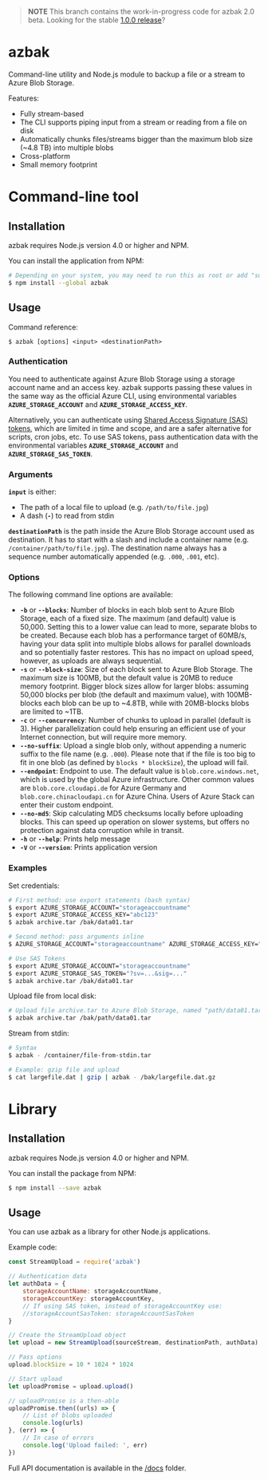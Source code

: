 > **NOTE** This branch contains the work-in-progress code for azbak 2.0 beta.
> Looking for the stable [1.0.0 release](https://github.com/EgoAleSum/azbak.js/tree/v1.0.0)?

# azbak

Command-line utility and Node.js module to backup a file or a stream to Azure Blob Storage.

Features:

- Fully stream-based
- The CLI supports piping input from a stream or reading from a file on disk
- Automatically chunks files/streams bigger than the maximum blob size (~4.8 TB) into multiple blobs
- Cross-platform
- Small memory footprint

# Command-line tool

## Installation

azbak requires Node.js version 4.0 or higher and NPM.

You can install the application from NPM:

````sh
# Depending on your system, you may need to run this as root or add "sudo"
$ npm install --global azbak
````

## Usage

Command reference:

````
$ azbak [options] <input> <destinationPath>
````

### Authentication

You need to authenticate against Azure Blob Storage using a storage account name and an access key. azbak supports passing these values in the same way as the official Azure CLI, using environmental variables **`AZURE_STORAGE_ACCOUNT`** and **`AZURE_STORAGE_ACCESS_KEY`**.

Alternatively, you can authenticate using [Shared Access Signature (SAS) tokens](https://docs.microsoft.com/en-us/azure/storage/storage-dotnet-shared-access-signature-part-1), which are limited in time and scope, and are a safer alternative for scripts, cron jobs, etc. To use SAS tokens, pass authentication data with the environmental variables **`AZURE_STORAGE_ACCOUNT`** and **`AZURE_STORAGE_SAS_TOKEN`**.

### Arguments

**`input`** is either:
- The path of a local file to upload (e.g. `/path/to/file.jpg`)
- A dash (**`-`**) to read from stdin

**`destinationPath`** is the path inside the Azure Blob Storage account used as destination. It has to start with a slash and include a container name (e.g. `/container/path/to/file.jpg`). The destination name always has a sequence number automatically appended (e.g. `.000`, `.001`, etc).

### Options

The following command line options are available:

- **`-b`** or **`--blocks`**: Number of blocks in each blob sent to Azure Blob Storage, each of a fixed size. The maximum (and default) value is 50,000. Setting this to a lower value can lead to more, separate blobs to be created. Because each blob has a performance target of 60MB/s, having your data split into multiple blobs allows for parallel downloads and so potentially faster restores. This has no impact on upload speed, however, as uploads are always sequential.
- **`-s`** or **`--block-size`**: Size of each block sent to Azure Blob Storage. The maximum size is 100MB, but the default value is 20MB to reduce memory footprint. Bigger block sizes allow for larger blobs: assuming 50,000 blocks per blob (the default and maximum value), with 100MB-blocks each blob can be up to ~4.8TB, while with 20MB-blocks blobs are limited to ~1TB.
- **`-c`** or **`--concurrency`**: Number of chunks to upload in parallel (default is 3). Higher parallelization could help ensuring an efficient use of your Internet connection, but will require more memory.
- **`--no-suffix`**: Upload a single blob only, without appending a numeric suffix to the file name (e.g. `.000`). Please note that if the file is too big to fit in one blob (as defined by `blocks * blockSize`), the upload will fail.
- **`--endpoint`**: Endpoint to use. The default value is `blob.core.windows.net`, which is used by the global Azure infrastructure. Other common values are `blob.core.cloudapi.de` for Azure Germany and `blob.core.chinacloudapi.cn` for Azure China. Users of Azure Stack can enter their custom endpoint.
- **`--no-md5`**: Skip calculating MD5 checksums locally before uploading blocks. This can speed up operation on slower systems, but offers no protection against data corruption while in transit.
- **`-h`** or **`--help`**: Prints help message
- **`-V`** or **`--version`**: Prints application version

### Examples

Set credentials:

````sh
# First method: use export statements (bash syntax)
$ export AZURE_STORAGE_ACCOUNT="storageaccountname"
$ export AZURE_STORAGE_ACCESS_KEY="abc123"
$ azbak archive.tar /bak/data01.tar

# Second method: pass arguments inline
$ AZURE_STORAGE_ACCOUNT="storageaccountname" AZURE_STORAGE_ACCESS_KEY="abc123" azbak archive.tar /bak/data01.tar

# Use SAS Tokens
$ export AZURE_STORAGE_ACCOUNT="storageaccountname"
$ export AZURE_STORAGE_SAS_TOKEN="?sv=...&sig=..."
$ azbak archive.tar /bak/data01.tar
````

Upload file from local disk:

````sh
# Upload file archive.tar to Azure Blob Storage, named "path/data01.tar" inside the Storage Account "bak"
$ azbak archive.tar /bak/path/data01.tar
````

Stream from stdin:

````sh
# Syntax
$ azbak - /container/file-from-stdin.tar

# Example: gzip file and upload
$ cat largefile.dat | gzip | azbak - /bak/largefile.dat.gz
````

# Library

## Installation

azbak requires Node.js version 4.0 or higher and NPM.

You can install the package from NPM:

````sh
$ npm install --save azbak
````

## Usage

You can use azbak as a library for other Node.js applications.

Example code:

````js
const StreamUpload = require('azbak')

// Authentication data
let authData = {
    storageAccountName: storageAccountName,
    storageAccountKey: storageAccountKey,
    // If using SAS token, instead of storageAccountKey use:
    //storageAccountSasToken: storageAccountSasToken
}

// Create the StreamUpload object
let upload = new StreamUpload(sourceStream, destinationPath, authData)

// Pass options
upload.blockSize = 10 * 1024 * 1024

// Start upload
let uploadPromise = upload.upload()

// uploadPromise is a then-able
uploadPromise.then((urls) => {
    // List of blobs uploaded
    console.log(urls)
}, (err) => {
    // In case of errors
    console.log('Upload failed: ', err)
})
````

Full API documentation is available in the [/docs](docs) folder.
